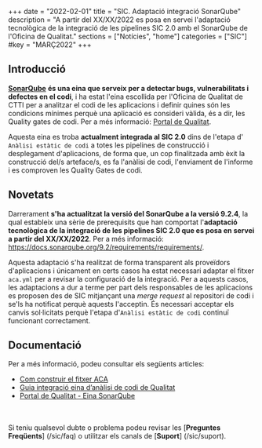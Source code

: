 +++
date        = "2022-02-01"
title       = "SIC. Adaptació integració SonarQube"
description = "A partir del XX/XX/2022 es posa en servei l'adaptació tecnològica de la integració de les pipelines SIC 2.0 amb el SonarQube de l'Oficina de Qualitat."
sections    = ["Notícies", "home"]
categories  = ["SIC"]
#key         = "MARÇ2022"
+++

## Introducció

[**SonarQube**](https://docs.sonarqube.org/9.2/) **és una eina que serveix per a detectar bugs, vulnerabilitats i defectes en el codi**,
i ha estat l'eina escollida per l'Oficina de Qualitat de CTTI per a analitzar el codi de les aplicacions i definir quines són les
condicions mínimes perquè una aplicació es consideri vàlida, és a dir, les Quality gates de codi.
Per a més informació: [Portal de Qualitat](https://qualitat.solucions.gencat.cat/eines/sonarqube/).

Aquesta eina es troba **actualment integrada al SIC 2.0** dins de l'etapa d' `Anàlisi estàtic de codi` a totes les pipelines de construcció i
desplegament d'aplicacions, de forma que, un cop finalitzada amb èxit la construcció del/s arteface/s, es fa l'anàlisi de codi,
l'enviament de l'informe i es comproven les Quality Gates de codi.

## Novetats

Darrerament **s'ha actualitzat la versió del SonarQube a la versió 9.2.4**, la qual estableix una sèrie
de prerequisits que han comportat l'**adaptació tecnològica de la integració de les pipelines SIC 2.0 que es posa en servei
a partir del XX/XX/2022**. Per a més informació: https://docs.sonarqube.org/9.2/requirements/requirements/.

Aquesta adaptació s'ha realitzat de forma transparent als proveïdors d'aplicacions i únicament en certs casos ha estat necessari
adaptar el fitxer `aca.yml` per a revisar la configuració de la integració. Per a aquests casos, les adaptacions a
dur a terme per part dels responsables de les aplicacions es proposen des de SIC mitjançant una *merge request* al repositori de codi i
se'ls ha notificat perquè aquests l'acceptin. És necessari acceptar els canvis sol·licitats perquè l'etapa d'`Anàlisi
estàtic de codi` continuï funcionant correctament.

## Documentació

Per a més informació, podeu consultar els següents articles:

- [Com construir el fitxer ACA](/sic20-guies/fitxer-aca/)
- [Guia integració eina d’anàlisi de codi de Qualitat](/sic20-guies/guia-integracio-sonarqube/)
- [Portal de Qualitat - Eina SonarQube](https://qualitat.solucions.gencat.cat/eines/sonarqube/)

<br/><br/>
Si teniu qualsevol dubte o problema podeu revisar les [**Preguntes Freqüents**] (/sic/faq) o utilitzar els canals de [**Suport**] (/sic/suport).